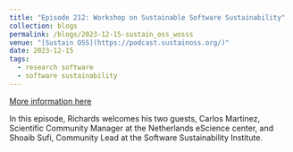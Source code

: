 ```yaml
---
title: "Episode 212: Workshop on Sustainable Software Sustainability"
collection: blogs
permalink: /blogs/2023-12-15-sustain_oss_wosss
venue: "[Sustain OSS](https://podcast.sustainoss.org/)"
date: 2023-12-15
tags: 
  - research software 
  - software sustainability 
---
```


[More information here](https://podcast.sustainoss.org/212)

In this episode, Richards welcomes his two guests, Carlos Martinez, Scientific Community Manager at the Netherlands eScience center, and Shoaib Sufi, Community Lead at the Software Sustainability Institute.
